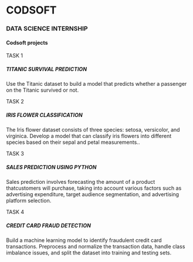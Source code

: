 # CODSOFT
<h3>DATA SCIENCE INTERNSHIP</h3>
<h4>Codsoft projects</h4>

<h7>TASK 1</h5>
<h5>TITANIC SURVIVAL PREDICTION</h5>
<p>Use the Titanic dataset to build a model that predicts whether a passenger on the Titanic survived or not.</p>

<h7>TASK 2</h5>
<h5>IRIS FLOWER CLASSIFICATION</h5>
<p>The Iris flower dataset consists of three species: setosa, versicolor, and virginica. Develop a model that can classify iris flowers into different species based on their sepal and petal measurements..</p>

<h7>TASK 3</h5>
<h5>SALES PREDICTION USING PYTHON</h5>
<p>Sales prediction involves forecasting the amount of a product thatcustomers will purchase, taking into account various factors such as advertising expenditure, target audience segmentation, and advertising platform selection.</p>

<h7>TASK 4</h5>
<h5>CREDIT CARD FRAUD DETECTION</h5>
<p>Build a machine learning model to identify fraudulent credit card transactions. Preprocess and normalize the transaction data, handle class imbalance issues, and split the dataset into training and testing sets.</p>